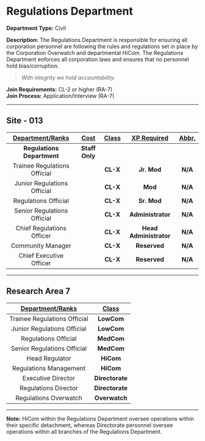 # Regulations Department

**Department Type:** Civil

**Description:** The Regulations Department is responsible for ensuring all corporation personnel are following the rules and regulations set in place by the Corporation Overwatch and departmental HiCom. The Regulations Department enforces all corporation laws and ensures that no personnel hold bias/corruption.

> *With integrity we hold accountability.*

**Join Requirements:** CL-2 or higher (RA-7)  
**Join Process:** Application/Interview (RA-7)

---

## Site - 013

| **<ins>Department/Ranks</ins>** | **<ins>Cost</ins>** | **<ins>Class</ins>** | **<ins>XP Required</ins>** | **<ins>Abbr.</ins>** |
|:---:|:---:|:---:|:---:|:---:|
| **Regulations Department** | **Staff Only** |  |  |  |
| Trainee Regulations Official |  | **CL-X** | **Jr. Mod** | **N/A** |
| Junior Regulations Official |  | **CL-X** | **Mod** | **N/A** |
| Regulations Official |  | **CL-X** | **Sr. Mod** | **N/A** |
| Senior Regulations Official |  | **CL-X** | **Administrator** | **N/A** |
| Chief Regulations Officer |  | **CL-X** | **Head Administrator** | **N/A** |
| Community Manager |  | **CL-X** | **Reserved** | **N/A** |
| Chief Executive Officer |  | **CL-X** | **Reserved** | **N/A** |

---

## Research Area 7
| **<ins>Department/Ranks</ins>** | **<ins>Class</ins>** |
|:---:|:---:|
| Trainee Regulations Official | **LowCom** |
| Junior Regulations Official | **LowCom** |
| Regulations Official | **MedCom** |
| Senior Regulations Official | **MedCom** |
| Head Regulator | **HiCom** |
| Regulations Management | **HiCom** |
| Executive Director| **Directorate** |
| Regulations Director | **Directorate** |
| Regulations Overwatch | **Overwatch** |

---

**Note:** HiCom within the Regulations Department oversee operations within their specific detachment, whereas Directorate personnel oversee operations within all branches of the Regulations Department.
